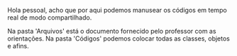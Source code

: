 Hola pessoal, acho que por aqui podemos manusear os códigos em tempo real de modo compartilhado.

Na pasta 'Arquivos' está o documento fornecido pelo professor com as orientações.
Na pasta 'Códigos' podemos colocar todas as classes, objetos e afins.
